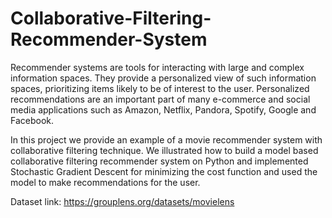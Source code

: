 # Collaborative-Filtering-Recommender-System

Recommender systems are tools for interacting with large and complex information spaces. They provide a personalized view of such information spaces, 
prioritizing items likely to be of interest to the user. Personalized recommendations are an important part of many e-commerce and social media applications 
such as Amazon, Netflix, Pandora, Spotify, Google and Facebook.

In this project we provide an example of a movie recommender system with collaborative filtering technique. 
We illustrated how to build a model based collaborative filtering recommender system on Python and implemented Stochastic Gradient Descent for minimizing the cost function and used the model to make recommendations for the user.

Dataset link: https://grouplens.org/datasets/movielens
